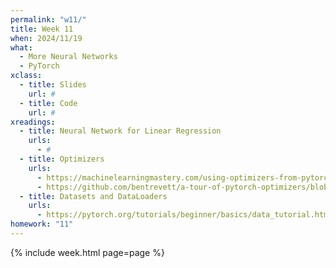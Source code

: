```yaml
---
permalink: "w11/"
title: Week 11
when: 2024/11/19
what:
  - More Neural Networks
  - PyTorch
xclass:
  - title: Slides
    url: #
  - title: Code
    url: #
xreadings:
  - title: Neural Network for Linear Regression
    urls:
      - #
  - title: Optimizers
    urls:
      - https://machinelearningmastery.com/using-optimizers-from-pytorch/
      - https://github.com/bentrevett/a-tour-of-pytorch-optimizers/blob/main/a-tour-of-pytorch-optimizers.ipynb
  - title: Datasets and DataLoaders
    urls:
      - https://pytorch.org/tutorials/beginner/basics/data_tutorial.html
homework: "11"
---
```

{% include week.html page=page %}
